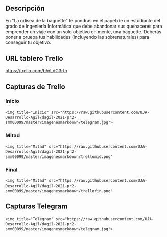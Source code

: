 
## Descripción

En "La odisea de la baguette" te pondrás en el papel de un estudiante del grado de Ingeniería Informática que debe
abandonar sus quehaceres para emprender un viaje con un solo objetivo en mente, una baguette. Deberás poner a prueba tus 
habilidades (incluyendo las sobrenaturales) para conseguir tu objetivo.

## URL tablero Trello

https://trello.com/b/nLdC3rth

## Capturas de Trello

### Inicio
    <img title="Inicio" src="https://raw.githubusercontent.com/UJA-Desarrollo-Agil/dagil-2021-pr2-smm00099/master/imagenesmarkdown/telegram.jpg">
### Mitad
    <img title="Mitad" src="https://raw.githubusercontent.com/UJA-Desarrollo-Agil/dagil-2021-pr2-smm00099/master/imagenesmarkdown/trellomid.png"
### Final
    <img title="Mitad" src="https://raw.githubusercontent.com/UJA-Desarrollo-Agil/dagil-2021-pr2-smm00099/master/imagenesmarkdown/trellofin.png"
## Capturas Telegram
    <img title="Telegram" src="https://raw.githubusercontent.com/UJA-Desarrollo-Agil/dagil-2021-pr2-smm00099/master/imagenesmarkdown/telegram.jpg">

 